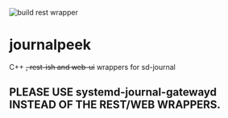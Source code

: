 ![build rest wrapper](https://github.com/unaPoloGTIc/journalpeek/workflows/build%20rest%20wrapper/badge.svg)

# journalpeek
C++ <strike>, rest-ish and web-ui</strike> wrappers for sd-journal

## PLEASE USE systemd-journal-gatewayd INSTEAD OF THE REST/WEB WRAPPERS.
